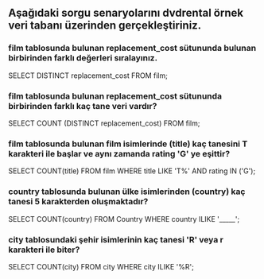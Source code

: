 ## Aşağıdaki sorgu senaryolarını dvdrental örnek veri tabanı üzerinden gerçekleştiriniz.

### film tablosunda bulunan replacement_cost sütununda bulunan birbirinden farklı değerleri sıralayınız.

SELECT DISTINCT replacement_cost FROM film;

### film tablosunda bulunan replacement_cost sütununda birbirinden farklı kaç tane veri vardır?

SELECT COUNT (DISTINCT replacement_cost) FROM film;

### film tablosunda bulunan film isimlerinde (title) kaç tanesini T karakteri ile başlar ve aynı zamanda rating 'G' ye eşittir?

SELECT COUNT(title) FROM film WHERE title LIKE 'T%' AND rating IN ('G');

### country tablosunda bulunan ülke isimlerinden (country) kaç tanesi 5 karakterden oluşmaktadır?

SELECT COUNT(country) FROM Country WHERE country ILIKE '_____';

### city tablosundaki şehir isimlerinin kaç tanesi 'R' veya r karakteri ile biter?

SELECT COUNT(city) FROM city WHERE city ILIKE '%R';
